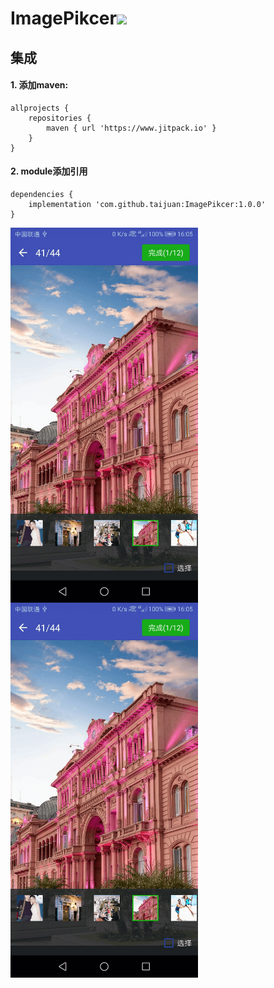 # ImagePikcer[![](https://www.jitpack.io/v/taijuan/ImagePikcer.svg)](https://www.jitpack.io/#taijuan/ImagePikcer)

## 集成
#### 1. 添加maven:
    allprojects {
	    repositories {
	        maven { url 'https://www.jitpack.io' }
	    }
	}
#### 2. module添加引用
	dependencies {
	    implementation 'com.github.taijuan:ImagePikcer:1.0.0'
	}
	
<img src="./images/screenshots-1.png" width = "300" alt="截图-1" align=center /><img src="./images/screenshots-1.png" width = "300" alt="截图-2lll" align=center />
